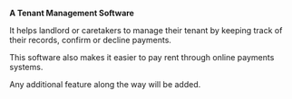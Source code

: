 <b>A Tenant Management Software</b>

It helps landlord or caretakers to manage their tenant by keeping track of their records, confirm or decline payments.

This software also makes it easier to pay rent through online payments systems.

Any additional feature along the way will be added.